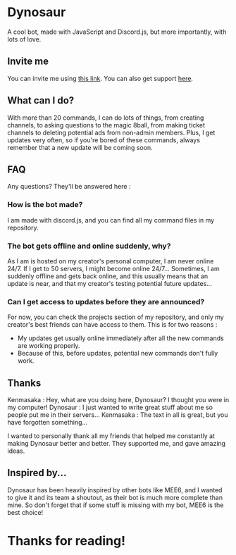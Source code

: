 # Dynosaur
A cool bot, made with JavaScript and Discord.js, but more importantly, with lots of love.

## Invite me

You can invite me using [this link](https://discord.com/oauth2/authorize?client_id=817782749213360219&scope=bot&permissions=8). You can also get support [here](https://discord.gg/pdjyt4W7gu).

## What can I do?

With more than 20 commands, I can do lots of things, from creating channels, to asking questions to the magic 8ball, from making ticket channels to deleting potential ads from non-admin members. 
Plus, I get updates very often, so if you're bored of these commands, always remember that a new update will be coming soon.

## FAQ

Any questions? They'll be answered here :

### How is the bot made?

I am made with discord.js, and you can find all my command files in my repository. 

### The bot gets offline and online suddenly, why?

As I am is hosted on my creator's personal computer, I am never online 24/7. If I get to 50 servers, I might become online 24/7...
Sometimes, I am suddenly offline and gets back online, and this usually means that an update is near, and that my creator's testing potential future updates...

### Can I get access to updates before they are announced?

For now, you can check the projects section of my repository, and only my creator's best friends can have access to them. This is for two reasons :

- My updates get usually online immediately after all the new commands are working properly. 
- Because of this, before updates, potential new commands don't fully work. 

## Thanks

Kenmasaka : Hey, what are you doing here, Dynosaur? I thought you were in my computer!
Dynosaur : I just wanted to write great stuff about me so people put me in their servers...
Kenmasaka : The text in all is great, but you have forgotten something...

I wanted to personally thank all my friends that helped me constantly at making Dynosaur better and better. They supported me, and gave amazing ideas.

## Inspired by...

Dynosaur has been heavily inspired by other bots like MEE6, and I wanted to give it and its team a shoutout, as their bot is much more complete than mine. So don't forget that if some stuff is missing with my bot, MEE6 is the best choice!


# Thanks for reading!

